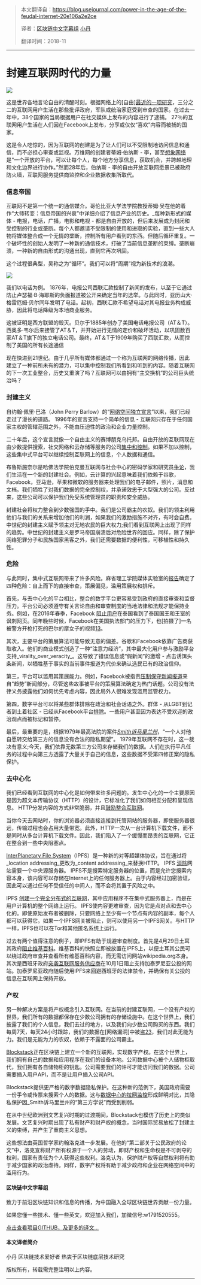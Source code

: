 

> 本文翻译自：https://blog.usejournal.com/power-in-the-age-of-the-feudal-internet-20e106a2e2ce
>
> 译者：[区块链中文字幕组](https://github.com/BlockchainTranslator/EOS) [小丹](https://github.com/zhuangjun)
>
> 翻译时间：2018-11

----------------------------------------------------



# 封建互联网时代的力量

![][2]

这是世界各地言论自由的清醒时刻。根据网络上的[自由][最近的一项研究][3]，三分之二的互联网用户生活在那些批评政府，军队或统治家庭受到审查的国家。在过去一年中，38个国家的当局根据用户在社交媒体上发布的内容进行了逮捕。 27％的互联网用户生活在人们因在Facebook上发布，分享或仅仅“喜欢”内容而被捕的国家。

这是令人吃惊的，因为互联网的创建是为了让人们可以不受限制地访问信息和通信，而不必担心审查或监视。万维网的创建者蒂姆·伯纳斯 - 李，甚至[想象网络][4]是“一个开放的平台，可以让每个人，每个地方分享信息，获取机会，并跨越地理和文化边界进行协作。”然而28年后，伯纳斯 - 李的自由开放互联网愿景已被政府防火墙，互联网服务提供商监控和企业数据收集所取代。

### 信息帝国

互联网不是第一个统一的通信媒介。哥伦比亚大学法学院教授蒂姆·吴在他的着作“大师转变：信息帝国的兴衰”中详细介绍了信息产业的历史。_每种新形式的媒体 - 电报，电话，广播，电影和电视 - 都是自由开放的，但后来发展成为封闭和受控制的行业或垄断。每个人都邀请不受限制的使用和进取的实验，直到一些大人物将媒体整合成一个无情的垄断，控制所有用户看到的东西。但随后循环重复。一个破坏性的创始人发明了一种新的通信技术，打破了当前信息垄断的束缚。垄断崩溃，一种新的自由形式的沟通出现，直到它再次巩固。

这个过程很典型，吴称之为“循环”。我们可以将“周期”视为新技术的浪潮。

![][7]

我们以电话为例。 1876年，电报公司西联汇款控制了新闻的发布，以至于它通过防止卢瑟福·B·海耶斯的负面报道被公开来确定当年的选举。与此同时，亚历山大·格雷厄姆·贝尔同年发明了电话。起初，西联汇款不希望电话对其电报业务构成威胁，因此将电话降级为本地商业服务。

这被证明是西方联盟的毁灭。贝尔于1885年创办了美国电话电报公司（AT＆T）。西奥多·韦尔后来接管了AT＆T，并开始进行无情的定价和破坏活动，以巩固数百家AT＆T旗下的独立电话公司。最终，AT＆T于1909年购买了西联汇款，从而控制了美国的所有长途通信

现在快进到21世纪。由于几乎所有媒体都通过一个称为互联网的网络传播，因此建立了一种前所未有的潜力，可以集中控制我们所看到和听到的内容。随着互联网的下一次工业整合，历史又重演了吗？互联网可以由拥有“主交换机”的公司巨头统治吗？

### 封建主义

自约翰·佩里·巴洛（John Perry Barlow）的“[网络空间独立宣言][8]”以来，我们已经走过了漫长的道路。 1996年的宣言支持一个简单的信息 - 互联网只存在于任何国家主权的管辖范围之外，不能由压迫性的政治和企业力量控制。

二十年后，这个宣言就像一个自由主义的赛博朋克乌托邦。自由开放的互联网现在由少数提供搜索，社交网络和云存储等服务的公司[集中和控制][9]。如果不加以控制，这些集中式平台可以继续控制互联网上的信息，个人数据和通信。

布鲁斯施奈尔是哈佛法学院伯克曼互联网与社会中心的密码学家和研究员[争论][10]，我们生活在一个新的封建社会。例如，云计算的兴起意味着我们依赖于谷歌，Facebook，亚马逊，苹果和微软的服务器来处理我们的电子邮件，照片，消息和文档。我们牺牲了对我们数据的完全控制权，并承诺效忠于大型强大的公司。反过来，这些公司可以保护我们免受系统管理员的职责和安全威胁。

封建社会将权力整合到少数强国的手中。我们是公司霸主的农奴。我们的领主利用他们与我们的关系来增加他们的利润，如果我们的激励措施不对齐，有时会自费。中世纪的封建主义赋予领主对无地农民的巨大权力;我们看到互联网上出现了同样的趋势。中世纪的封建主义是罗马帝国崩溃后对危险世界的回应。同样，除了保护网络犯罪分子和民族国家黑客之外，我们还需要数据的便利性，可移植性和持久性。

### 危险

与此同时，集中式互联网带来了许多风险。麻省理工学院媒体实验室的[报告][11]确定了四种危险：自上而下的直接审查，策展偏见，滥用策展权和排斥。

首先，与去中心化的平台相比，整合的数字平台更容易受到政府的直接审查和监督压力。平台公司必须遵守有关言论自由和审查制度的当地法律和法规才能保持业务。例如，在2016年春季，Facebook [阻止用户][12]在泰国看到了泰国国王和王室的讽刺网页。同年晚些时候，Facebook在美国执法部门的压力下，也[拍摄了]一名被警方开枪打死的巴尔的摩女子的视频[13]。

其次，主要平台的策展算法可能导致无意的偏差。谷歌和Facebook依靠广告商获取收入。他们的商业模式创造了一种“注意力经济”，其中最大化用户参与激励平台支持_virality_over_veracity_。这导致了错误信息或“假新闻”的激增 - 点击诱饵头条新闻，以牺牲基于事实的当前事件报道为代价来确认选民已有的政治信仰。

第三，平台可以滥用其策展能力。例如，Facebook被指责[压制保守新闻报道][14]来自“趋势”新闻部分，尽管这些故事被平台的策展算法确定为热门话题。公司没有法律义务披露他们如何优先考虑内容，因此局外人很难发现滥用监管权力。

第四，数字平台可以将某些群体排除在政治和社会话语之外。群体 - 从LGBT到记者到土着社区 - 已经从Facebook平台[排除][15]。一些用户甚至因为表达不受欢迎的政治观点而被标记和暂停。

最后，最重要的是，根据1979年最高法院的案件[_Smith诉马里兰州_][16]，“一个人对他自愿转交给第三方的信息没有合法的隐私期望”。 1979年互联网不存在时，这一裁决有意义;今天，我们依靠无数第三方公司来存储我们的数据。人们在执行平凡任务的过程中向第三方透露了大量关于自己的信息，这些数据不受第四修正案的隐私保护。

### 去中心化

我们已经看到互联网的中心化是如何带来许多问题的。发生中心化的一个主要原因是因为超文本传输​​协议（HTTP）的设计，它标准化了我们如何相互分配和呈现信息。 HTTP分发内容的方式非常脆弱，并且[鼓励整合互联网][17]。

当你今天去网站时，你的浏览器必须直接连接到托管网站的服务器，即使服务器很远，传输过程也会占用大量带宽。此外，HTTP一次从一台计算机下载文件，而不是同时从多台计算机下载文件。因此，我们陷入了一个缓慢而昂贵的互联网，它正在整合到一些中央阻塞点。

[InterPlanetary File System][18]（IPFS）是一种新的对等超媒体协议，旨在通过将_location addressing_更改为_content addressing_来替换HTTP。 IPFS [消除][19]网站需要一个中央源服务器。 IPFS不是搜索特定服务器的位置，而是允许您搜索内容本身，该内容可以存储在Internet上的任何服务器上。由于内容经过加密验证，因此可以通过任何不受信任的中间人，而不会将其置于风险之中。

IPFS [创建一个完全分布式的互联网][20]，其中应用程序不在集中式服务器上，而是在用户计算机的整个网络上运行。 IPFS使内容更难审查，因为它是点对点和去中心化的。即使原始发布者被删除，只要网络上至少有一个节点有内容的副本，每个人都可以获得它。如果一个IPFS网关被阻止，则可以使用另一个IPFS网关。与HTTP一样，IPFS也可以在Tor和其他匿名系统上运行。

过去有两个值得注意的例子，即IPFS有助于规避审查制度。首先是4月29日土耳其政府[阻止维基百科][21]。维基百科的快照立即被放置在IPFS上，以便土耳其公民可以绕过政府审查并查看所有维基百科内容，而无需访问网站wikipedia.org本身。其次是西班牙政府[突袭互联网服务供应商][22]在10月1日阻止支持加泰罗尼亚公投的网站。加泰罗尼亚政府随后使用IPFS来回避西班牙的法律禁令，并确保有关公投的信息在互联网上保持开放。

### 产权

另一种解决方案是将产权概念引入互联网。在当前的封建互联网，一个没有产权的世界，我们所有的数据都保存在少数公司拥有的存储设施中。在这个世界上，我们披露了我们的个人信息，我们去过的地方，以及我们向少数公司购买的东西。我们每周7天，每天24小时跟踪，我们的数据在[网络漏洞]中被盗[23]，我们对此无能为力。我们是无能为力的农奴，依赖于不露面的公司霸主。

[Blockstack][24]正在区块链上建立一个新的互联网，实现数字产权。在这个世界上，我们拥有自己的数据和应用程序在我们的设备本地。公司数据中心被个人储物柜取代，我们拥有各自储物柜的钥匙。公司需要我们的许可才能访问我们的数据。公司需要插入用户API，而不是让用户插入公司API。

Blockstack提供更严格的数字数据隐私保护。在这种新的范例下，美国政府需要一份手令或传票来搜索个人的数据。这与[数据中心的拉网监控][25]形成鲜明对比，其隐私保护因_Smith诉马里兰州的“第三方学说”而受到削弱。

在从中世纪欧洲到文艺复兴时期的过渡期间，Blockstack也模仿了历史上的类似发展。文艺复兴时期出现了私有财产和财产权的概念，当时国际贸易放松了封建主义的束缚，并产生了重商主义思想。

这些想法由英国哲学家约翰洛克进一步发展。在他的“第二部关于公民政府的论文”中，洛克宣称财产所有权源于一个人的劳动，即财产权和生命权是不可剥夺的权利，国家有责任为个人获得这些权利。洛克认为，保护财产权等自然权利将有助于减少国家的政治虐待。同样，数字产权将有助于减少政府和企业在网络空间中的滥用行为。

[1]: https://cdn-images-1.medium.com/freeze/max/60/1*JhEojMm9OAYW_e2k30pm8A.jpeg?q=20
[2]: https://cdn-images-1.medium.com/max/1600/1*JhEojMm9OAYW_e2k30pm8A.jpeg
[3]: https://freedomhouse.org/report/freedom-net/freedom-net-2016
[4]: https://webfoundation.org/2017/03/web-turns-28-letter/
[5]: https://cdn-images-1.medium.com/freeze/max/60/1*pydvitqFcrDJjLukbiS4jA.png?q=20
[6]: https://blog.usejournal.com/undefined
[7]: https://cdn-images-1.medium.com/max/1600/1*pydvitqFcrDJjLukbiS4jA.png
[8]: https://www.eff.org/cyberspace-independence
[9]: https://medium.com/@getongab/we-are-at-war-for-a-free-and-open-internet-426629fba4bf
[10]: https://web.archive.org/web/20170618222637/http://en.collaboratory.de/w/Power_in_the_Age_of_the_Feudal_Internet
[11]: http://dci.mit.edu/assets/papers/decentralized_web.pdf
[12]: http://www.khaosodenglish.com/politics/2016/05/05/1462426398/
[13]: https://www.theguardian.com/technology/2016/aug/24/facebook-live-anti-censorship-policy-korryn-gaines-letter
[14]: https://gizmodo.com/former-facebook-workers-we-routinely-suppressed-conser-1775461006
[15]: https://qz.com/719905/a-complete-guide-to-all-the-things-facebook-censors-hate-most/
[16]: https://en.wikipedia.org/wiki/Smith_v._Maryland
[17]: https://blog.neocities.org/blog/2015/09/08/its-time-for-the-distributed-web.html
[18]: https://ipfs.io/
[19]: https://techcrunch.com/2015/10/04/why-the-internet-needs-ipfs-before-its-too-late/
[20]: https://motherboard.vice.com/en_us/article/78xgaq/the-interplanetary-file-system-wants-to-create-a-permanent-web
[21]: https://ipfs.io/blog/24-uncensorable-wikipedia/
[22]: http://la3.org/~kilburn/blog/catalan-government-bypass-ipfs/
[23]: https://www.bloomberg.com/news/articles/2017-09-08/equifax-sued-over-massive-hack-in-multibillion-dollar-lawsuit
[24]: https://blockstack.org/
[25]: https://en.wikipedia.org/wiki/PRISM_%28surveillance_program%29



#### 区块链中文字幕组

致力于前沿区块链知识和信息的传播，为中国融入全球区块链世界贡献一份力量。

如果您懂一些技术、懂一些英文，欢迎加入我们，加微信号:w1791520555。

[点击查看项目GITHUB，及更多的译文...](https://github.com/BlockchainTranslator/EOS)

#### 本文译者简介

小丹 区块链技术爱好者  热衷于区块链底层技术研究

版权所有，转载需完整注明以上内容。

----------------------------------------------------

